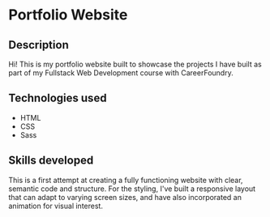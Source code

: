 # Portfolio Website

## Description
Hi! This is my portfolio website built to showcase the projects I have built as part of my Fullstack Web Development course with CareerFoundry. 

## Technologies used
- HTML
- CSS 
- Sass

## Skills developed
This is a first attempt at creating a fully functioning website with clear, semantic code and structure. For the styling, I've built a responsive layout that can adapt to varying screen sizes, and have also incorporated an animation for visual interest.